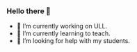 ### Hello there 👋

- 🔭 I’m currently working on ULL.
- 🌱 I’m currently learning to teach.
- 🤔 I’m looking for help with my students.
